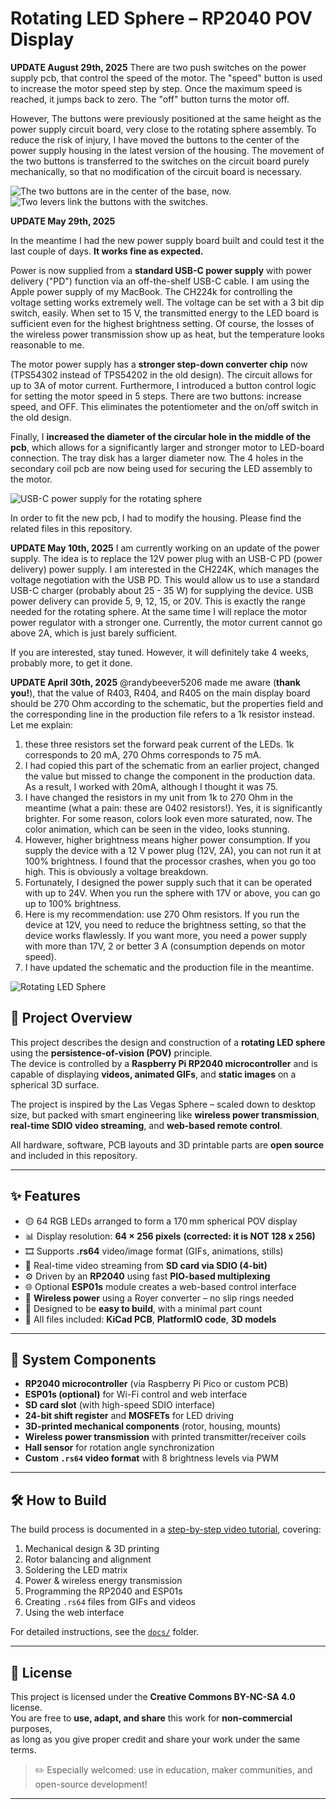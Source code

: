 # Rotating LED Sphere – RP2040 POV Display
**UPDATE August 29th, 2025**
There are two push switches on the power supply pcb, that control the speed of the motor. The "speed" button is used to increase the motor speed step by step. Once the maximum speed is reached, it jumps back to zero. The "off" button turns the motor off.

However, The buttons were previously positioned at the same height as the power supply circuit board, very close to the rotating sphere assembly. To reduce the risk of injury, I have moved the buttons to the center of the power supply housing in the latest version of the housing. The movement of the two buttons is transferred to the switches on the circuit board purely mechanically, so that no modification of the circuit board is necessary.

![The two buttons are in the center of the base, now.](images/center_buttons.jpg)
![Two levers link the buttons with the switches.](images/button_levers.jpg)

**UPDATE May 29th, 2025**

In the meantime I had the new power supply board built and could test it the last couple of days. **It works fine as expected.** 

Power is now supplied from a **standard USB-C power supply** with power delivery ("PD") function via an off-the-shelf USB-C cable. I am using the Apple power supply of my MacBook. The CH224k for controlling the voltage setting works extremely well. The voltage can be set with a 3 bit dip switch, easily. When set to 15 V, the transmitted energy to the LED board is sufficient even for the highest brightness setting. Of course, the losses of the wireless power transmission show up as heat, but the temperature looks reasonable to me.

The motor power supply has a **stronger step-down converter chip** now (TPS54302 instead of TPS54202 in the old design). The circuit allows for up to 3A of motor current. Furthermore, I introduced a button control logic for setting the motor speed in 5 steps. There are two buttons: increase speed, and OFF. This eliminates the potentiometer and the on/off switch in the old design.

Finally, I **increased the diameter of the circular hole in the middle of the pcb**, which allows for a significantly larger and stronger motor to LED-board connection. The tray disk has a larger diameter now. The 4 holes in the secondary coil pcb are now being used for securing the LED assembly to the motor.

![USB-C power supply for the rotating sphere](images/RS64c_PS.jpg)

In order to fit the new pcb, I had to modify the housing. Please find the related files in this repository.

**UPDATE May 10th, 2025**
I am currently working on an update of the power supply. The idea is to replace the 12V power plug with an USB-C PD (power delivery) power supply. I am interested in the CH224K, which manages the voltage negotiation with the USB PD. This would allow us to use a standard USB-C charger (probably about 25 - 35 W) for supplying the device. USB power delivery can provide 5, 9, 12, 15, or 20V. This is exactly the range needed for the rotating sphere. At the same time I will replace the motor power regulator with a stronger one. Currently, the motor current cannot go above 2A, which is just barely sufficient.

If you are interested, stay tuned. However, it will definitely take 4 weeks, probably more, to get it done.

**UPDATE April 30th, 2025**
@randybeever5206 made me aware (**thank you!**), that the value of R403, R404, and R405 on the main display board should be 270 Ohm according to the schematic, but the properties field and the corresponding line in the production file refers to a 1k resistor instead. Let me explain:

1. these three resistors set the forward peak current of the LEDs. 1k corresponds to 20 mA, 270 Ohms corresponds to 75 mA. 
2. I had copied this part of the schematic from an earlier project, changed the value but missed to change the component in the production data. As a result, I worked with 20mA, although I thought it was 75.
3. I have changed the resistors in my unit from 1k to 270 Ohm in the meantime (what a pain: these are 0402 resistors!). Yes, it is significantly brighter. For some reason, colors look even more saturated, now. The color animation, which can be seen in the video, looks stunning.
4. However, higher brightness means higher power consumption. If you supply the device with a 12 V power plug (12V, 2A), you can not run it at 100% brightness. I found that the processor crashes, when you go too high. This is obviously a voltage breakdown.
5. Fortunately, I designed the power supply such that it can be operated with up to 24V. When you run the sphere with 17V or above, you can go up to 100% brightness.
6. Here is my recommendation: use 270 Ohm resistors. If you run the device at 12V, you need to reduce the brightness setting, so that the device works flawlessly. If you want more, you need a power supply with more than 17V, 2 or better 3 A (consumption depends on motor speed).
7. I have updated the schematic and the production file in the meantime.

![Rotating LED Sphere](images/Title_page.jpg)

## 📌 Project Overview

This project describes the design and construction of a **rotating LED sphere** using the **persistence-of-vision (POV)** principle.  
The device is controlled by a **Raspberry Pi RP2040 microcontroller** and is capable of displaying **videos, animated GIFs**, and **static images** on a spherical 3D surface.

The project is inspired by the Las Vegas Sphere – scaled down to desktop size, but packed with smart engineering like **wireless power transmission**, **real-time SDIO video streaming**, and **web-based remote control**.

All hardware, software, PCB layouts and 3D printable parts are **open source** and included in this repository.

---

## ✨ Features

- 🟡 64 RGB LEDs arranged to form a 170 mm spherical POV display  
- 📊 Display resolution: **64 × 256 pixels** **(corrected: it is NOT 128 x 256)**  
- 🎞️ Supports **.rs64** video/image format (GIFs, animations, stills)  
- 💾 Real-time video streaming from **SD card via SDIO (4-bit)**  
- ⚙️ Driven by an **RP2040** using fast **PIO-based multiplexing**  
- 🌐 Optional **ESP01s** module creates a web-based control interface  
- 🔌 **Wireless power** using a Royer converter – no slip rings needed  
- 🧠 Designed to be **easy to build**, with a minimal part count  
- 🧰 All files included: **KiCad PCB**, **PlatformIO code**, **3D models**

---

## 🧱 System Components

- **RP2040 microcontroller** (via Raspberry Pi Pico or custom PCB)  
- **ESP01s (optional)** for Wi-Fi control and web interface  
- **SD card slot** (with high-speed SDIO interface)  
- **24-bit shift register** and **MOSFETs** for LED driving  
- **3D-printed mechanical components** (rotor, housing, mounts)  
- **Wireless power transmission** with printed transmitter/receiver coils  
- **Hall sensor** for rotation angle synchronization  
- **Custom `.rs64` video format** with 8 brightness levels via PWM

---

## 🛠️ How to Build

The build process is documented in a [step-by-step video tutorial](https://www.youtube.com/yourvideolink), covering:

1. Mechanical design & 3D printing  
2. Rotor balancing and alignment  
3. Soldering the LED matrix  
4. Power & wireless energy transmission  
5. Programming the RP2040 and ESP01s  
6. Creating `.rs64` files from GIFs and videos  
7. Using the web interface

For detailed instructions, see the [`docs/`](./docs) folder.

---

## 📜 License

This project is licensed under the **Creative Commons BY-NC-SA 4.0** license.  
You are free to **use, adapt, and share** this work for **non-commercial** purposes,  
as long as you give proper credit and share your work under the same terms.

> ✏️ Especially welcomed: use in education, maker communities, and open-source development!

---

